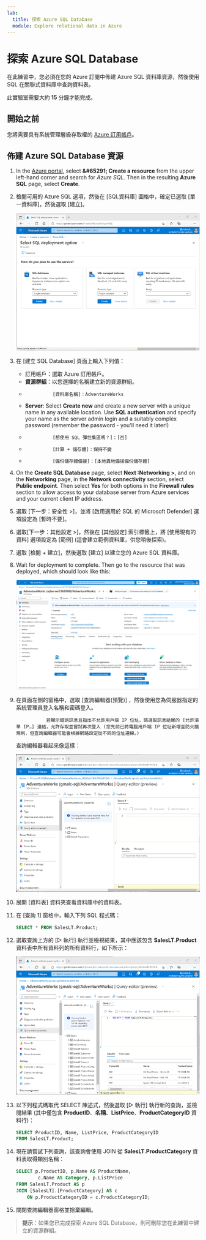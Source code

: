 ```yaml
---
lab:
  title: 探索 Azure SQL Database
  module: Explore relational data in Azure
---
```


# <a name="explore-azure-sql-database"></a>探索 Azure SQL Database

在此練習中，您必須在您的 Azure 訂閱中佈建 Azure SQL 資料庫資源，然後使用 SQL 在關聯式資料庫中查詢資料表。

此實驗室需要大約 **15** 分鐘才能完成。

## <a name="before-you-start"></a>開始之前

您將需要具有系統管理層級存取權的 [Azure 訂用帳戶](https://azure.microsoft.com/free)。

## <a name="provision-an-azure-sql-database-resource"></a>佈建 Azure SQL Database 資源

1. In the <bpt id="p1">[</bpt>Azure portal<ept id="p1">](https://portal.azure.com?azure-portal=true)</ept>, select <bpt id="p2">**</bpt>&amp;#65291; Create a resource<ept id="p2">**</ept> from the upper left-hand corner and search for <bpt id="p3">*</bpt>Azure SQL<ept id="p3">*</ept>. Then in the resulting <bpt id="p1">**</bpt>Azure SQL<ept id="p1">**</ept> page, select <bpt id="p2">**</bpt>Create<ept id="p2">**</ept>.

1. 檢閱可用的 Azure SQL 選項，然後在 [SQL資料庫] 圖格中，確定已選取 [單一資料庫]，然後選取 [建立]。

    ![Azure SQL 頁面的螢幕擷取畫面，其中顯示活動記錄。](images//azure-sql-portal.png)

1. 在 [建立 SQL Database] 頁面上輸入下列值：
    - 訂用帳戶：選取 Azure 訂用帳戶。
    - **資源群組**：以您選擇的名稱建立新的資源群組。
    -               [資料庫名稱]：AdventureWorks
    - <bpt id="p1">**</bpt>Server<ept id="p1">**</ept>:  Select <bpt id="p2">**</bpt>Create new<ept id="p2">**</ept> and create a new server with a unique name in any available location. Use <bpt id="p1">**</bpt>SQL authentication<ept id="p1">**</ept> and specify your name as the server admin login and a suitably complex password (remember the password - you'll need it later!)
    -               [想使用 SQL 彈性集區嗎？]：[否]
    -               [計算 + 儲存體]：保持不變
    -               [備份儲存體備援]：[本地異地備援備份儲存體]

1. On the <bpt id="p1">**</bpt>Create SQL Database<ept id="p1">**</ept> page, select <bpt id="p2">**</bpt>Next :Networking &gt;<ept id="p2">**</ept>, and on the <bpt id="p3">**</bpt>Networking<ept id="p3">**</ept> page, in the <bpt id="p4">**</bpt>Network connectivity<ept id="p4">**</ept> section, select <bpt id="p5">**</bpt>Public endpoint<ept id="p5">**</ept>. Then select <bpt id="p1">**</bpt>Yes<ept id="p1">**</ept> for both options in the <bpt id="p2">**</bpt>Firewall rules<ept id="p2">**</ept> section to allow access to your database server from Azure services and your current client IP address.

1. 選取 [下一步：安全性 >]，並將 [啟用適用於 SQL 的 Microsoft Defender] 選項設定為 [暫時不要]。

1. 選取[下一步：其他設定 >]，然後在 [其他設定] 索引標籤上，將 [使用現有的資料] 選項設定為 [範例] (這會建立範例資料庫，供您稍後探索)。

1. 選取 [檢閱 + 建立]，然後選取 [建立] 以建立您的 Azure SQL 資料庫。

1. Wait for deployment to complete. Then go to the resource that was deployed, which should look like this:

    ![Azure 入口網站的螢幕擷取畫面，其中顯示 SQL Database 頁面。](images//sql-database-portal.png)

1. 在頁面左側的窗格中，選取 [查詢編輯器(預覽)] ，然後使用您為伺服器指定的系統管理員登入名稱和密碼登入。
    
                  若顯示錯誤訊息且指出不允許用戶端 IP 位址，請選取訊息結尾的 [允許清單 IP…] 連結，允許存取並嘗試再次登入 (您先前已將電腦用戶端 IP 位址新增至防火牆規則，但查詢編輯器可能會根據網路設定從不同的位址連線。)
    
    查詢編輯器看起來像這樣：
    
    ![Azure 入口網站的螢幕擷取畫面，其中顯示查詢編輯器。](images//query-editor.png)

1. 展開 [資料表] 資料夾查看資料庫中的資料表。

1. 在 [查詢 1] 窗格中，輸入下列 SQL 程式碼：

    ```sql
    SELECT * FROM SalesLT.Product;
    ```

1. 選取查詢上方的 [&#9655; 執行] 執行並檢視結果，其中應該包含 **SalesLT.Product** 資料表中所有資料列的所有資料行，如下所示：

    ![Azure 入口網站的螢幕擷取畫面，其中顯示查詢編輯器和查詢結果。](images//sql-query-results.png)

1. 以下列程式碼取代 SELECT 陳述式，然後選取 [&#9655; 執行] 執行新的查詢，並檢閱結果 (其中僅包含 **ProductID**、**名稱**、**ListPrice**、**ProductCategoryID** 資料行)：

    ```sql
    SELECT ProductID, Name, ListPrice, ProductCategoryID
    FROM SalesLT.Product;
    ```

1. 現在請嘗試下列查詢，該查詢會使用 JOIN 從 **SalesLT.ProductCategory** 資料表取得類別名稱：

    ```sql
    SELECT p.ProductID, p.Name AS ProductName,
            c.Name AS Category, p.ListPrice
    FROM SalesLT.Product AS p
    JOIN [SalesLT].[ProductCategory] AS c
        ON p.ProductCategoryID = c.ProductCategoryID;
    ```

1. 關閉查詢編輯器窗格並捨棄編輯。

> **提示**：如果您已完成探索 Azure SQL Database，則可刪除您在此練習中建立的資源群組。
